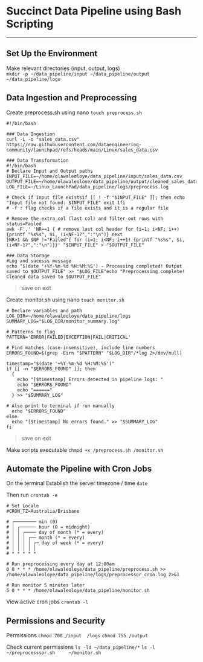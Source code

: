 # Succinct Data Pipeline using Bash Scripting

---
## Set Up the Environment
Make relevant directories (input, output, logs) <br>
`mkdir -p ~/data_pipeline/input ~/data_pipeline/output ~/data_pipeline/logs`

## Data Ingestion and Preprocessing
Create preprocess.sh using nano 
`touch preprocess.sh`

```
​#!/bin/bash

### Data Ingestion
curl -L -o "sales_data.csv" https://raw.githubusercontent.com/dataengineering-community/launchpad/refs/heads/main/Linux/sales_data.csv

### Data Transformation
#!/bin/bash
# Declare Input and Output paths
INPUT_FILE=~/home/olawaleoloye/data_pipeline/input/sales_data.csv
OUTPUT_FILE=~/home/olawaleoloye/data_pipeline/output/cleaned_sales_data.csv
LOG_FILE=~/Linux_LaunchPad/data_pipeline/logs/preprocess.log

# Check if input file existsif [[ ! -f "$INPUT_FILE" ]]; then echo "Input file not found: $INPUT_FILE" exit 1fi
# -f : flag checks if a file exists and it is a regular file

# Remove the extra_col (last col) and filter out rows with status=Failed
awk -F',' 'NR==1 { # remove last col header for (i=1; i<NF; i++) {printf "%s%s", $i, (i<NF-1?",":"\n")} next
}NR>1 && $NF !="Failed"{ for (i=1; i<NF; i++1) {printf "%s%s", $i, (i<NF-1?",":"\n")}}' "$INPUT_FILE" > "$OUTPUT_FILE"

### Data Storage
#Log and sucesss message
echo "$(date '+%Y-%m-%d %H:%M:%S') - Processing completed! Output saved to $OUTPUT_FILE" >> "$LOG_FILE"echo "Preprocessing complete! Cleaned data saved to $OUTPUT_FILE"
```
> save on exit


Create monitor.sh using nano 
`touch monitor.sh`
```
# Declare variables and path
LOG_DIR=~/home/olawaleoloye/data_pipeline/logs
SUMMARY_LOG="$LOG_DIR/monitor_summary.log"

# Patterns to flag
PATTERN='ERROR|FAILED|EXCEPTION|FAIL|CRITICAL'

# Find matches (case-insensitive), include line numbers
ERRORS_FOUND=$(grep -Eirn "$PATTERN" "$LOG_DIR"/*log 2>/dev/null)

timestamp="$(date '+%Y-%m-%d %H:%M:%S')"
if [[ -n "$ERRORS_FOUND" ]]; then 
  {
    echo "[$timestamp] Errors detected in pipeline logs: "
    echo "$ERRORS_FOUND"
    echo "======"
  } >> "$SUMMARY_LOG"

# Also print to terminal if run manually
  echo "$ERRORS_FOUND"
else 
  echo "[$timestamp] No errors found." >> "$SUMMARY_LOG"
fi
```
> save on exit

Make scripts executable
`chmod +x /preprocess.sh /monitor.sh`

## Automate the Pipeline with Cron Jobs
On the terminal
Establish the server timezone / time 
`date`

Then  run `crontab -e`

```
# Set Locale
#CRON_TZ=Australia/Brisbane

​# ┌──────── min (0)
# │ ┌────── hour (0 = midnight)
# │ │ ┌──── day of month (* = every)
# │ │ │ ┌── month (* = every)
# │ │ │ │ ┌─ day of week (* = every)
# │ │ │ │ │
# * * * * *

# Run preprocessing every day at 12:00am
0 0 * * * /home/olawaleoloye/data_pipeline/preprocess.sh >> /home/olawaleoloye/data_pipeline/logs/preprocessor_cron.log 2>&1

# Run monitor 5 minutes later
5 0 * * * /home/olawaleoloye/data_pipeline/monitor.sh
```

View active cron jobs
`crontab -l`
## Permissions and Security
Permissions 
`chmod 700 /input  /logs`
`chmod 755 /output`

Check current permissions
`ls -ld ~/data_pipeline/*`
`ls -l ~/preprocesssor.sh     ~/monitor.sh`









